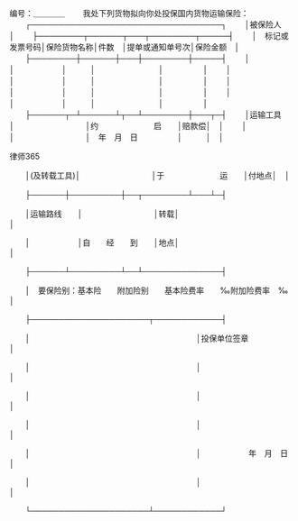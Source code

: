 
 编号：＿＿＿＿
　　我处下列货物拟向你处投保国内货物运输保险：
　　┌──────────────────────────────────┐
　　│被保险人　　　　　　　　　　　　　　　　　　　　　　　　　　　　　　│
　　├────────┬──────┬───┬────────┬─────┤
　　│　标记或发票号码│保险货物名称│件数　│提单或通知单号次│保险金额　│
　　├────────┼──────┼───┼────────┼─────┤
　　│　　　　　　　　│　　　　　　│　　　│　　　　　　　　│　　　　　│
　　│　　　　　　　　│　　　　　　│　　　│　　　　　　　　│　　　　　│
　　│　　　　　　　　│　　　　　　│　　　│　　　　　　　　│　　　　　│
　　│　　　　　　　　│　　　　　　│　　　│　　　　　　　　│　　　　　│
　　├──────┬─┴──────┴┬──┴────────┼───┬─┤
　　│运输工具　　│　　　　　　　　　│约　　　　　　　启　　│赔款偿│　│
　　│　　　　　　│　　　　　　　　　│　年　月　日　　　　　│　　　│　│




 
律师365






　　│(及转载工具)│　　　　　　　　　│于　　　　　　　运　　│付地点│　│

　　├──────┼─────────┼──┬────────┴───┴─┤

　　│运输路线　　│　　　　　　　　　│转载│　　　　　　　　　　　　　　│

　　│　　　　　　│自　　经　　到　　│地点│　　　　　　　　　　　　　　│

　　├──────┴─────────┴──┴──────────────┤

　　│　要保险别：基本险　　附加险别　　基本险费率　　‰附加险费率　‰　　│

　　├─────────────────────┬────────────┤

　　│　　　　　　　　　　　　　　　　　　　　　│投保单位签章　　　　　　│

　　│　　　　　　　　　　　　　　　　　　　　　│　　　　　　　　　　　　│

　　│　　　　　　　　　　　　　　　　　　　　　│　　　　　　　　　　　　│

　　│　　　　　　　　　　　　　　　　　　　　　│　　　　　　　　　　　　│

　　│　　　　　　　　　　　　　　　　　　　　　│　　　　　　年　月　日　│

　　│　　　　　　　　　　　　　　　　　　　　　│　　　　　　　　　　　　│

　　└─────────────────────┴────────────┘

　　

　　　　

 


 

 
 
 
 
 
  


  
 

  


  


  
 
 
 
 

